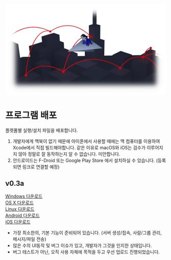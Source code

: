 ![](../data/splash.png)

# 프로그램 배포
플랫폼별 실행/설치 파일을 배포합니다.  
1. 개발자에게 맥북이 없기 때문에 아이폰에서 사용할 때에는 맥 컴퓨터를 이용하여 Xcode에서 직접 빌드해야합니다. 같은 이유로 macOS와 iOS는 검수가 이루어지지 않아 정말로 잘 동작하는지 알 수 없습니다. 미안합니다.
2. 안드로이드는 F-Droid 또는 Google Play Store 에서 설치하실 수 있습니다. (등록되면 링크로 연결할 예정)

## v0.3a
[Windows 다운로드](https://github.com/is2you2/DIYFreeChat_export/raw/master/release/0.3a/DIYFreeChat_windows.zip)  
[OS X 다운로드](https://github.com/is2you2/DIYFreeChat_export/raw/master/release/0.3a/DIYFreeChat_OSX.zip)  
[Linux 다운로드](https://github.com/is2you2/DIYFreeChat_export/raw/master/release/0.3a/DIYFreeChat_liunx.zip)  
[Android 다운로드](https://github.com/is2you2/DIYFreeChat_export/raw/master/release/0.3a/DIYFreeChat.apk)  
[iOS 다운로드](https://github.com/is2you2/DIYFreeChat_export/raw/master/release/0.3a/DIYFreeChat_iOS.zip)

- 가장 최소한의, 기본 기능이 준비되어 있습니다. (서버 생성/접속, 사람/그룹 관리, 메시지/파일 전송)
- 많은 수의 UI동작 및 버그 이슈가 있고, 개발자가 그것을 인지한 상태입니다.
- 버그 테스트가 아닌, 오직 사용 자체에 목적을 두고 우선 업로드 진행되었습니다.